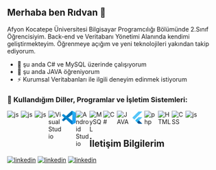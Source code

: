 

## Merhaba ben Rıdvan 👋

Afyon Kocatepe Üniversitesi Bilgisayar Programcılığı Bölümünde 2.Sınıf Öğrencisiyim.
Back-end ve Veritabanı Yönetimi Alanında kendimi geliştirmekteyim. Öğrenmeye açığım ve yeni teknolojileri yakından takip ediyorum. <br>


- 🔭 şu anda C# ve MySQL üzerinde çalışıyorum
- 🌱 şu anda JAVA öğreniyorum
- ⚡ Kurumsal Veritabanları ile ilgili deneyim edinmek istiyorum

### 🔧 Kullandığım Diller, Programlar ve İşletim Sistemleri:


<img align="left" alt="js" width="32px" src="https://freepngimg.com/download/android/68988-kali-android-linux-free-clipart-hq.png" />
<img align="left" alt="js" width="32px" src="https://www.pardus.org.tr/wp-content/uploads/2019/08/Pardus-04.png" />
<img align="left" alt="js" width="32px" src="https://preview.redd.it/ne6ukkej06t71.png?auto=webp&s=fbdc1cb1d60306fba3098f7b75a8e01812a97ada" />

<img align="left" alt="Visual Studio" width="32px" src="https://upload.wikimedia.org/wikipedia/commons/thumb/5/59/Visual_Studio_Icon_2019.svg/64px-Visual_Studio_Icon_2019.svg.png" />
<img align="left" alt="Visual Studio Code" width="32px" src="https://raw.githubusercontent.com/github/explore/80688e429a7d4ef2fca1e82350fe8e3517d3494d/topics/visual-studio-code/visual-studio-code.png" />
<img align="left" alt="Android Studio" width="32px" src="https://cdn.icon-icons.com/icons2/3053/PNG/512/android_studio_alt_macos_bigsur_icon_190395.png" />
<img align="left" alt="MySQL" width="32px" src="https://camo.githubusercontent.com/2582ec2237a3a1fbd34e9b57332b72be27a7facb32abe7c2335e5f86e5f457a8/68747470733a2f2f63646e2e6a7364656c6976722e6e65742f67682f64657669636f6e732f64657669636f6e2f69636f6e732f6d7973716c2f6d7973716c2d6f726967696e616c2e737667" />
<img align="left" alt="C#" width="32px" src="https://upload.wikimedia.org/wikipedia/commons/thumb/0/0d/C_Sharp_wordmark.svg/150px-C_Sharp_wordmark.svg.png" />
<img align="left" alt="JAVA" width="32px" src="https://cdn-icons-png.flaticon.com/512/226/226777.png" />

<img align="left" alt="Flutter" width="32px" src="https://raw.githubusercontent.com/github/explore/cebd63002168a05a6a642f309227eefeccd92950/topics/flutter/flutter.png" />
<img align="left" alt="php" width="32px" src="https://cdn-icons-png.flaticon.com/512/919/919830.png" />
<img align="left" alt="HTML" width="32px" src="https://upload.wikimedia.org/wikipedia/commons/thumb/3/38/HTML5_Badge.svg/1200px-HTML5_Badge.svg.png" />
<img align="left" alt="CSS" width="32px" src="https://upload.wikimedia.org/wikipedia/commons/thumb/6/62/CSS3_logo.svg/800px-CSS3_logo.svg.png" />
<img align="left" alt="js" width="32px" src="https://upload.wikimedia.org/wikipedia/commons/thumb/9/99/Unofficial_JavaScript_logo_2.svg/2048px-Unofficial_JavaScript_logo_2.svg.png" /> <br> <br> 

## İletişim Bilgilerim<br>
[![linkedin](https://img.shields.io/badge/Gmail-000000?style=for-the-badge&logo=Gmail&logoColor=white)](mailto:ridvansagdic.iletisim@gmail.com)
[![linkedin](https://img.shields.io/badge/Linkedin-000000?style=for-the-badge&logo=Linkedin&logoColor=white)](https://www.linkedin.com/in/ridvansagdic/)
[![linkedin](https://img.shields.io/badge/Twitter-000000?style=for-the-badge&logo=Twitter&logoColor=white)](https://twitter.com/ridvan_sagdic)
